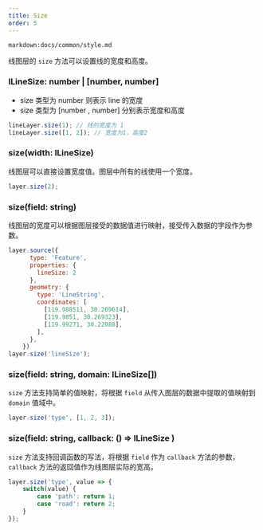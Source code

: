 ```yaml
---
title: Size
order: 5
---
```


`markdown:docs/common/style.md`

线图层的 `size` 方法可以设置线的宽度和高度。

### ILineSize: number | [number, number]

- size 类型为 number 则表示 line 的宽度
- size 类型为 [number , number] 分别表示宽度和高度

```javascript
lineLayer.size(1); // 线的宽度为 1
lineLayer.size([1, 2]); // 宽度为1，高度2
```

### size(width: ILineSize)

线图层可以直接设置宽度值。图层中所有的线使用一个宽度。

```js
layer.size(2);
```

### size(field: string)

线图层的宽度可以根据图层接受的数据值进行映射，接受传入数据的字段作为参数。

```js
layer.source({
      type: 'Feature',
      properties: {
        lineSize: 2
      },
      geometry: {
        type: 'LineString',
        coordinates: [
          [119.988511, 30.269614],
          [119.9851, 30.269323],
          [119.99271, 30.22088],
        ],
      },
    })
layer.size('lineSize');
```

### size(field: string, domain: ILineSize[])

`size` 方法支持简单的值映射，将根据 `field` 从传入图层的数据中提取的值映射到 `domain` 值域中。

```js
layer.size('type', [1, 2, 3]);
```

### size(field: string, callback: () => ILineSize )

`size` 方法支持回调函数的写法，将根据 `field` 作为 `callback` 方法的参数，`callback` 方法的返回值作为线图层实际的宽高。

```js
layer.size('type', value => {
    switch(value) {
        case 'path': return 1;
        case 'road': return 2;
    }
});
```


